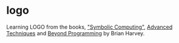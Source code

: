 # logo
Learning LOGO from the books, ["Symbolic Computing"](https://people.eecs.berkeley.edu/~bh/v1-toc2.html), [Advanced Techniques](http://people.eecs.berkeley.edu/~bh/v2-toc2.html) and [Beyond Programming](http://people.eecs.berkeley.edu/~bh/v3-toc2.html) by Brian Harvey.
